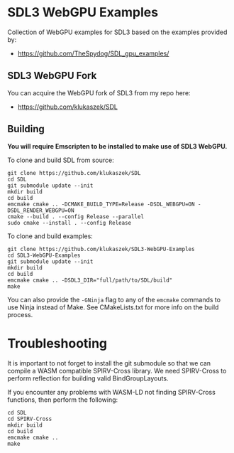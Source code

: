 # SDL3 WebGPU Examples

Collection of WebGPU examples for SDL3 based on the examples provided by: 

- https://github.com/TheSpydog/SDL_gpu_examples/


## SDL3 WebGPU Fork
You can acquire the WebGPU fork of SDL3 from my repo here: 

- https://github.com/klukaszek/SDL

## Building 

**You will require Emscripten to be installed to make use of SDL3 WebGPU.**

To clone and build SDL from source:
```
git clone https://github.com/klukaszek/SDL
cd SDL
git submodule update --init
mkdir build
cd build
emcmake cmake .. -DCMAKE_BUILD_TYPE=Release -DSDL_WEBGPU=ON -DSDL_RENDER_WEBGPU=ON
cmake --build . --config Release --parallel
sudo cmake --install . --config Release
```

To clone and build examples:
```
git clone https://github.com/klukaszek/SDL3-WebGPU-Examples
cd SDL3-WebGPU-Examples
git submodule update --init
mkdir build
cd build
emcmake cmake .. -DSDL3_DIR="full/path/to/SDL/build"
make
```

You can also provide the `-GNinja` flag to any of the `emcmake` commands to use Ninja instead of Make.
See CMakeLists.txt for more info on the build process.

# Troubleshooting

It is important to not forget to install the git submodule so that we can compile a WASM compatible SPIRV-Cross library. We need SPIRV-Cross to perform reflection for building valid BindGroupLayouts.

If you encounter any problems with WASM-LD not finding SPIRV-Cross functions, then perform the following:
```
cd SDL 
cd SPIRV-Cross
mkdir build
cd build
emcmake cmake ..
make
```
